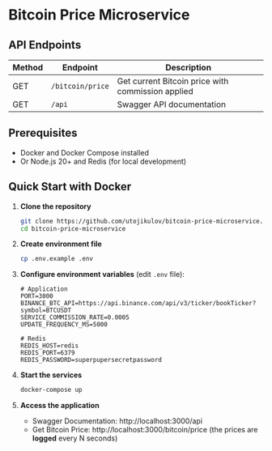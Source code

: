 # Bitcoin Price Microservice

## API Endpoints

| Method | Endpoint | Description |
|--------|----------|-------------|
| GET | `/bitcoin/price` | Get current Bitcoin price with commission applied |
| GET | `/api` | Swagger API documentation |

## Prerequisites

- Docker and Docker Compose installed
- Or Node.js 20+ and Redis (for local development)

## Quick Start with Docker

1. **Clone the repository**
   ```bash
   git clone https://github.com/utojikulov/bitcoin-price-microservice.git
   cd bitcoin-price-microservice
   ```

2. **Create environment file**
   ```bash
   cp .env.example .env
   ```

3. **Configure environment variables** (edit `.env` file):
   ```env
   # Application
   PORT=3000
   BINANCE_BTC_API=https://api.binance.com/api/v3/ticker/bookTicker?symbol=BTCUSDT
   SERVICE_COMMISSION_RATE=0.0005
   UPDATE_FREQUENCY_MS=5000

   # Redis
   REDIS_HOST=redis
   REDIS_PORT=6379
   REDIS_PASSWORD=superpupersecretpassword
   ```

4. **Start the services**
   ```bash
   docker-compose up
   ```

5. **Access the application**
   - Swagger Documentation: http://localhost:3000/api
   - Get Bitcoin Price: http://localhost:3000/bitcoin/price (the prices are **logged** every N seconds)
